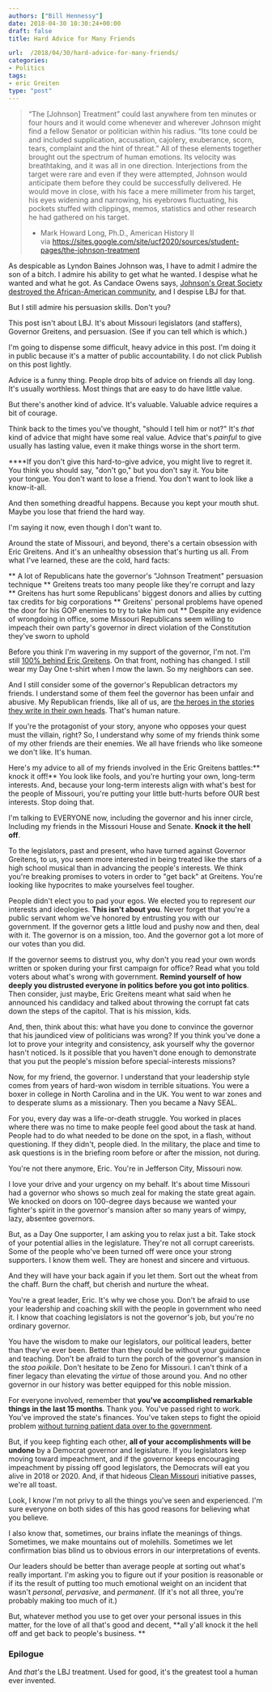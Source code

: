 ```yaml
---
authors: ["Bill Hennessy"]
date: 2018-04-30 10:30:24+00:00
draft: false
title: Hard Advice for Many Friends

url:  /2018/04/30/hard-advice-for-many-friends/
categories:
- Politics
tags:
- eric Greiten
type: "post"
---
```





> 
    
> 
> “The [Johnson] Treatment” could last anywhere from ten minutes or four hours and it would come whenever and wherever Johnson might find a fellow Senator or politician within his radius. “Its tone could be and included supplication, accusation, cajolery, exuberance, scorn, tears, complaint and the hint of threat.” All of these elements together brought out the spectrum of human emotions. Its velocity was breathtaking, and it was all in one direction. Interjections from the target were rare and even if they were attempted, Johnson would anticipate them before they could be successfully delivered. He would move in close, with his face a mere millimeter from his target, his eyes widening and narrowing, his eyebrows fluctuating, his pockets stuffed with clippings, memos, statistics and other research he had gathered on his target.
> 
> - Mark Howard Long, Ph.D., American History II via https://sites.google.com/site/ucf2020/sources/student-pages/the-johnson-treatment







As despicable as Lyndon Baines Johnson was, I have to admit I admire the son of a bitch. I admire his ability to get what he wanted. I despise what he wanted and what he got. As Candace Owens says, [Johnson's Great Society destroyed the African-American community](https://www.dailysignal.com/2018/03/22/conservative-millennial-explains-trumps-policies-better-black-americans/), and I despise LBJ for that.







But I still admire his persuasion skills. Don't you?







This post isn't about LBJ. It's about Missouri legislators (and staffers), Governor Greitens, and persuasion. (See if you can tell which is which.)







I'm going to dispense some difficult, heavy advice in this post. I'm doing it in public because it's a matter of public accountability. I do not click Publish on this post lightly.







Advice is a funny thing. People drop bits of advice on friends all day long. It's usually worthless. Most things that are easy to do have little value.







But there's another kind of advice. It's valuable. Valuable advice requires a bit of courage. 







Think back to the times you've thought, "should I tell him or not?" It's _that_ kind of advice that might have some real value. Advice that's _painful_ to give usually has lasting value, even it
    make things worse in the short term.







**﻿**If you don't give this hard-to-give advice, you might live to regret it. You think you should say, "don't go," but you don't say it. You bite your tongue. You don't want to lose a friend. You don't want to look like a know-it-all.







And then something dreadful happens. Because you kept your mouth shut. Maybe you lose that friend the hard way. 







I'm saying it now, even though I don't want to.







Around the state of Missouri, and beyond, there's a certain obsession with Eric Greitens. And it's an unhealthy obsession that's hurting us all. From what I've learned, these are the cold, hard facts:








** A lot of Republicans hate the governor's "Johnson Treatment" persuasion technique
** Greitens treats too many people like they're corrupt and lazy
** Greitens has hurt some Republicans' biggest donors and allies by cutting tax credits for big corporations
** Greitens' personal problems have opened the door for his GOP enemies to try to take him out
** Despite any evidence of wrongdoing in office, some Missouri Republicans seem willing to impeach their own party's governor in direct violation of the Constitution they've sworn to uphold






Before you think I'm wavering in my support of the governor, I'm not. I'm still [100% behind Eric Greitens](https://hennessysview.com/2018/01/15/im-100-with-governor-greitens/). On that front, nothing has changed. I still wear my Day One t-shirt when I mow the lawn. So my neighbors can see.







And I still consider some of the governor's Republican detractors my friends. I understand some of them
    feel the governor has been unfair and abusive. My Republican friends, like all of us, are [the heroes in the stories they write in their own heads](https://hennessysview.com/2018/04/21/odyssey-eric-greitens/). That's human nature.







If you're the protagonist of your story, anyone who opposes your quest must the villain, right? So, I understand why some of my friends think some of my other friends are their enemies. We all have friends who like someone we don't like. It's human.







Here's my advice to all of my friends involved in the Eric Greitens battles:** knock it off!** You look like fools, and you're hurting your own, long-term interests. And, because your long-term interests align with what's best for the people of Missouri, you're putting your little butt-hurts before OUR best interests. Stop doing that.







I'm talking to EVERYONE now, including the governor and his inner circle, Including my friends in the Missouri House and Senate. **Knock it the hell off**.







To the legislators, past and present, who have turned against Governor Greitens, to us, you seem more interested in being treated like the stars of a high school musical than in advancing the people's interests. We think you're breaking promises to voters in order to "get back" at Greitens. You're looking like hypocrites to make yourselves feel tougher.







People didn't elect you to pad your egos. We elected you to represent _our_ interests and ideologies. **This isn't about you**. Never forget that you're a public servant whom we've honored by entrusting you with our government. If the governor gets a little loud and pushy now and then, deal with it. The governor is on a mission, too. And the governor got a lot more of our votes than you did.







If the governor seems to distrust you, why don't you read your own words written or spoken during your first campaign for office? Read what you told voters about what's wrong with government. **Remind yourself of how deeply you distrusted everyone in politics before you got into politics**. Then consider, just maybe, Eric Greitens meant what said when he announced his candidacy and talked about throwing the corrupt fat cats down the steps of the capitol. That is his mission, kids.







And, then, think about this: what have you done to convince the governor that his jaundiced view of politicians was wrong? If you think you've done a lot to prove your integrity and consistency, ask yourself why the governor hasn't noticed. Is it possible that you haven't done enough to demonstrate that you put the people's mission before special-interests missions? 







Now, for my friend, the governor. I understand that your leadership style comes from years of hard-won wisdom in terrible situations. You were a boxer in college in North Carolina and in the UK. You went to war zones and
    to desperate slums as a missionary. Then you became a Navy SEAL.







For you, every day was a life-or-death struggle. You worked in places where there was no time to make people feel good about the task at hand. People had to do what needed to be done on the spot, in a flash, without questioning. If they didn't, people died. In the military, the place and time to ask questions
    is in the briefing room before or after the mission, not during. 







You're not there anymore, Eric. You're in Jefferson City, Missouri now.







I love your drive and your urgency on my behalf. It's about time Missouri had a governor who shows so much zeal for making the state great again. We knocked on doors on 100-degree days because we wanted your fighter's spirit in the governor's mansion after so many years of wimpy, lazy, absentee governors.







But, as a Day One supporter, I am asking you to relax just a bit. Take stock of your potential allies in the legislature. They're not all corrupt careerists. Some of the people who've been turned off were once your strong supporters. I know them well. They are honest and sincere and virtuous.







And they will have your back again if you let them. Sort out the wheat from the chaff. Burn the chaff, but cherish and nurture the wheat.







You're a great leader, Eric. It's why we chose you. Don't be afraid to use your leadership and coaching skill with the people in government who need it. I know that coaching legislators is not the governor's job, but you're no ordinary governor.







You have the wisdom to make our legislators, our political leaders, better than they've ever been. Better than they could be without your guidance and teaching. Don't be afraid to turn the porch of the governor's mansion in the _stoa_ _poikile_. Don't hesitate to be Zeno for Missouri. I can't think of a finer legacy than elevating the _virtue_ of those around you. And no other governor in our history was better equipped for this noble mission.







For everyone involved, remember that **you've accomplished remarkable things in the last 15 months**. Thank you. You've passed right to work. You've improved the state's finances. You've taken steps to fight the opioid problem [without turning patient data over to the government](https://hennessysview.com/2017/08/07/how-greitens-protected-privacy-in-missouri/).







But, if you keep fighting each other, **all of your accomplishments will be undone** by a Democrat governor and legislature. If you legislators keep moving toward impeachment, and if the governor keeps encouraging impeachment by pissing off good legislators, the Democrats will eat you alive in 2018 or 2020. And, if that hideous [Clean Missouri](https://hennessysview.com/2018/04/22/how-senator-schaffs-clean-missouri-plan-will-deliver-the-legislature-to-democrats/) initiative passes, we're all toast.







Look, I know I'm not privy to all the things you've seen and experienced. I'm sure everyone on both sides of this has good reasons for believing what you believe. 







I also know that, sometimes, our brains inflate the meanings of things. Sometimes, we make mountains out of molehills. Sometimes we let confirmation bias blind us to obvious errors in our interpretations of events.







Our leaders should be better than average people at sorting out what's really important. I'm asking you to figure out if your position is reasonable or if its the result of putting too much emotional weight on an incident that wasn't _personal_, _pervasive_, and _permanent_. (If it's not all three, you're probably making too much of it.)







But, whatever method you use to get over your personal issues in this matter, for the love of all that's good and decent, **all y'all knock it the hell off and get back to people's business. **







### Epilogue







And _that's_ the LBJ treatment. Used for good, it's the greatest tool a human ever invented. 



